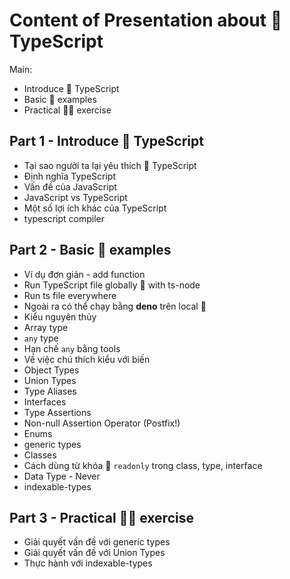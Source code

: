 
# Content of Presentation about 🌱 TypeScript

Main:

- Introduce 🌱 TypeScript
- Basic 🧱 examples
- Practical 🏃‍♀️ exercise

## Part 1 - Introduce 🌱 TypeScript

- Tại sao người ta lại yêu thích 💙 TypeScript
- Định nghĩa TypeScript
- Vấn đề của JavaScript
- JavaScript vs TypeScript
- Một số lợi ích khác của TypeScript
- typescript compiler

## Part 2 - Basic 🧱 examples

- Ví dụ đơn giản - add function
- Run TypeScript file globally 🌠 with ts-node
- Run ts file everywhere
- Ngoài ra có thể chạy bằng **deno** trên local 🦕
- Kiểu nguyên thủy
- Array type
- `any` type
- Hạn chế `any` bằng tools
- Về việc chú thích kiểu với biến
- Object Types
- Union Types
- Type Aliases
- Interfaces
- Type Assertions
- Non-null Assertion Operator (Postfix!)
- Enums
- generic types
- Classes
- Cách dùng từ khóa 📖 `readonly` trong class, type, interface
- Data Type - Never
- indexable-types

## Part 3 - Practical 🏃‍♀️ exercise

- Giải quyết vấn đề với generic types
- Giải quyết vấn đề với Union Types
- Thực hành với indexable-types

